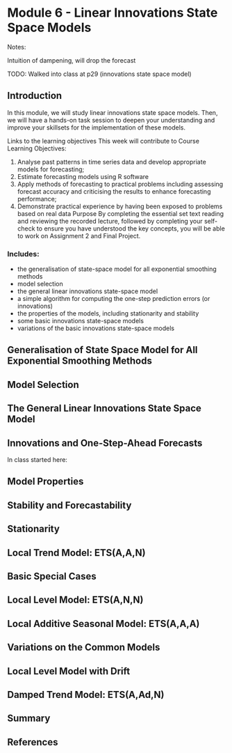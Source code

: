 # Module 6 - Linear Innovations State Space Models

Notes:

Intuition of dampening, will drop the forecast

TODO: Walked into class at p29 (innovations state space model)

## Introduction

In this module, we will study linear innovations state space models.  Then, we will have a hands-on task session to deepen your understanding and improve your skillsets for the implementation of these models.

Links to the learning objectives
This week will contribute to Course Learning Objectives:

1. Analyse past patterns in time series data and develop appropriate models for forecasting;
2. Estimate forecasting models using R software
3. Apply methods of forecasting to practical problems including assessing forecast accuracy and criticising the results to enhance forecasting performance;
4. Demonstrate practical experience by having been exposed to problems based on real data
Purpose
By completing the essential set text reading and reviewing the recorded lecture, followed by completing your self-check to ensure you have understood the key concepts, you will be able to work on Assignment 2 and Final Project.


### Includes:
- the generalisation of state-space model for all exponential smoothing methods
- model selection
- the general linear innovations state-space model
- a simple algorithm for computing the one-step prediction errors (or innovations)
- the properties of the models, including stationarity and stability
- some basic innovations state-space models
- variations of the basic innovations state-space models

## Generalisation of State Space Model for All Exponential Smoothing Methods
## Model Selection
## The General Linear Innovations State Space Model
## Innovations and One-Step-Ahead Forecasts

In class started here:




## Model Properties
## Stability and Forecastability
## Stationarity
## Local Trend Model: ETS(A,A,N)
## Basic Special Cases
## Local Level Model: ETS(A,N,N)
## Local Additive Seasonal Model: ETS(A,A,A)
## Variations on the Common Models
## Local Level Model with Drift
## Damped Trend Model: ETS(A,Ad,N)
## Summary
## References